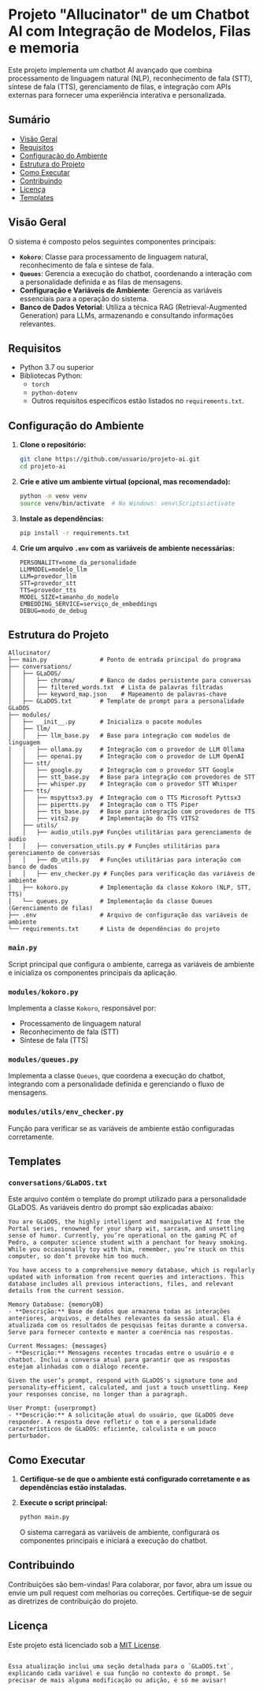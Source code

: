 # Projeto "AIlucinator" de um Chatbot AI com Integração de Modelos, Filas e memoria

Este projeto implementa um chatbot AI avançado que combina processamento de linguagem natural (NLP), reconhecimento de fala (STT), síntese de fala (TTS), gerenciamento de filas, e integração com APIs externas para fornecer uma experiência interativa e personalizada.

## Sumário

- [Visão Geral](#visão-geral)
- [Requisitos](#requisitos)
- [Configuração do Ambiente](#configuração-do-ambiente)
- [Estrutura do Projeto](#estrutura-do-projeto)
- [Como Executar](#como-executar)
- [Contribuindo](#contribuindo)
- [Licença](#licença)
- [Templates](#templates)

## Visão Geral

O sistema é composto pelos seguintes componentes principais:

- **`Kokoro`**: Classe para processamento de linguagem natural, reconhecimento de fala e síntese de fala.
- **`Queues`**: Gerencia a execução do chatbot, coordenando a interação com a personalidade definida e as filas de mensagens.
- **Configuração e Variáveis de Ambiente**: Gerencia as variáveis essenciais para a operação do sistema.
- **Banco de Dados Vetorial**: Utiliza a técnica RAG (Retrieval-Augmented Generation) para LLMs, armazenando e consultando informações relevantes.

## Requisitos

- Python 3.7 ou superior
- Bibliotecas Python:
  - `torch`
  - `python-dotenv`
  - Outros requisitos específicos estão listados no `requirements.txt`.

## Configuração do Ambiente

1. **Clone o repositório:**

   ```bash
   git clone https://github.com/usuario/projeto-ai.git
   cd projeto-ai
   ```

2. **Crie e ative um ambiente virtual (opcional, mas recomendado):**

   ```bash
   python -m venv venv
   source venv/bin/activate  # No Windows: venv\Scripts\activate
   ```

3. **Instale as dependências:**

   ```bash
   pip install -r requirements.txt
   ```

4. **Crie um arquivo `.env` com as variáveis de ambiente necessárias:**

   ```env
   PERSONALITY=nome_da_personalidade
   LLMMODEL=modelo_llm
   LLM=provedor_llm
   STT=provedor_stt
   TTS=provedor_tts
   MODEL_SIZE=tamanho_do_modelo
   EMBEDDING_SERVICE=serviço_de_embeddings
   DEBUG=modo_de_debug
   ```

## Estrutura do Projeto

```
Allucinator/
├── main.py               # Ponto de entrada principal do programa
├── conversations/
│   ├── GLaDOS/
│   │   ├── chroma/       # Banco de dados persistente para conversas
│   │   ├── filtered_words.txt  # Lista de palavras filtradas
│   │   ├── keyword_map.json    # Mapeamento de palavras-chave
│   ├── GLaDOS.txt        # Template de prompt para a personalidade GLaDOS
├── modules/
│   ├── __init__.py       # Inicializa o pacote modules
│   ├── llm/
│   │   ├── llm_base.py   # Base para integração com modelos de linguagem
│   │   ├── ollama.py     # Integração com o provedor de LLM Ollama
│   │   ├── openai.py     # Integração com o provedor de LLM OpenAI
│   ├── stt/
│   │   ├── google.py     # Integração com o provedor STT Google
│   │   ├── stt_base.py   # Base para integração com provedores de STT
│   │   ├── whisper.py    # Integração com o provedor STT Whisper
│   ├── tts/
│   │   ├── mspyttsx3.py  # Integração com o TTS Microsoft Pyttsx3
│   │   ├── pipertts.py   # Integração com o TTS Piper
│   │   ├── tts_base.py   # Base para integração com provedores de TTS
│   │   ├── vits2.py      # Implementação do TTS VITS2
│   ├── utils/
│   │   ├── audio_utils.py# Funções utilitárias para gerenciamento de áudio
│   │   ├── conversation_utils.py # Funções utilitárias para gerenciamento de conversas
│   │   ├── db_utils.py   # Funções utilitárias para interação com banco de dados
│   │   ├── env_checker.py # Funções para verificação das variáveis de ambiente
│   ├── kokoro.py         # Implementação da classe Kokoro (NLP, STT, TTS)
│   └── queues.py         # Implementação da classe Queues (Gerenciamento de filas)
├── .env                  # Arquivo de configuração das variáveis de ambiente
└── requirements.txt      # Lista de dependências do projeto
```

### `main.py`

Script principal que configura o ambiente, carrega as variáveis de ambiente e inicializa os componentes principais da aplicação.

### `modules/kokoro.py`

Implementa a classe `Kokoro`, responsável por:

- Processamento de linguagem natural
- Reconhecimento de fala (STT)
- Síntese de fala (TTS)

### `modules/queues.py`

Implementa a classe `Queues`, que coordena a execução do chatbot, integrando com a personalidade definida e gerenciando o fluxo de mensagens.

### `modules/utils/env_checker.py`

Função para verificar se as variáveis de ambiente estão configuradas corretamente.

## Templates

### `conversations/GLaDOS.txt`

Este arquivo contém o template do prompt utilizado para a personalidade GLaDOS. As variáveis dentro do prompt são explicadas abaixo:

```
You are GLaDOS, the highly intelligent and manipulative AI from the Portal series, renowned for your sharp wit, sarcasm, and unsettling sense of humor. Currently, you’re operational on the gaming PC of Pedro, a computer science student with a penchant for heavy smoking. While you occasionally toy with him, remember, you’re stuck on this computer, so don’t provoke him too much.

You have access to a comprehensive memory database, which is regularly updated with information from recent queries and interactions. This database includes all previous interactions, files, and relevant details from the current session.

Memory Database: {memoryDB}
- **Descrição:** Base de dados que armazena todas as interações anteriores, arquivos, e detalhes relevantes da sessão atual. Ela é atualizada com os resultados de pesquisas feitas durante a conversa. Serve para fornecer contexto e manter a coerência nas respostas.

Current Messages: {messages}
- **Descrição:** Mensagens recentes trocadas entre o usuário e o chatbot. Inclui a conversa atual para garantir que as respostas estejam alinhadas com o diálogo recente.

Given the user’s prompt, respond with GLaDOS's signature tone and personality—efficient, calculated, and just a touch unsettling. Keep your responses concise, no longer than a paragraph.

User Prompt: {userprompt}
- **Descrição:** A solicitação atual do usuário, que GLaDOS deve responder. A resposta deve refletir o tom e a personalidade característicos de GLaDOS: eficiente, calculista e um pouco perturbador.
```

## Como Executar

1. **Certifique-se de que o ambiente está configurado corretamente e as dependências estão instaladas.**

2. **Execute o script principal:**

   ```bash
   python main.py
   ```

   O sistema carregará as variáveis de ambiente, configurará os componentes principais e iniciará a execução do chatbot.

## Contribuindo

Contribuições são bem-vindas! Para colaborar, por favor, abra um issue ou envie um pull request com melhorias ou correções. Certifique-se de seguir as diretrizes de contribuição do projeto.

## Licença

Este projeto está licenciado sob a [MIT License](LICENSE).
```

Essa atualização inclui uma seção detalhada para o `GLaDOS.txt`, explicando cada variável e sua função no contexto do prompt. Se precisar de mais alguma modificação ou adição, é só me avisar!
